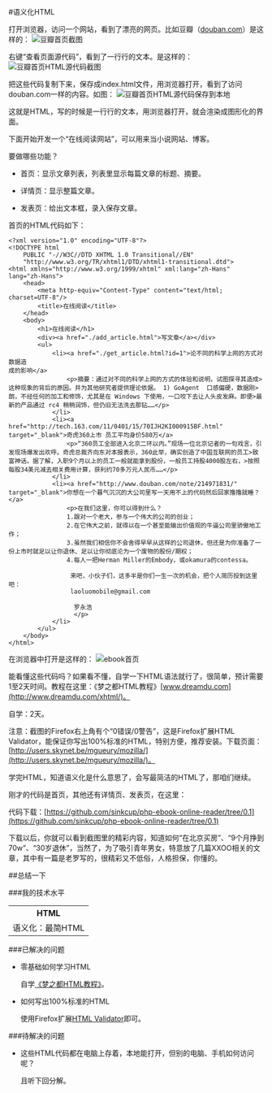 #语义化HTML

打开浏览器，访问一个网站，看到了漂亮的网页。比如豆瓣（[douban.com](http://douban.com)）是这样的：
![豆瓣首页截图](http://com-163-sinkcup-php-web-tutorial-create-online-reader.qiniudn.com/douban_homepage.png)

右键“查看页面源代码”，看到了一行行的文本。是这样的：
![豆瓣首页HTML源代码截图](http://com-163-sinkcup-php-web-tutorial-create-online-reader.qiniudn.com/douban_homepage_sourcecode.png)

把这些代码复制下来，保存成index.html文件，用浏览器打开，看到了访问douban.com一样的内容。如图：
![豆瓣首页HTML源代码保存到本地](http://com-163-sinkcup-php-web-tutorial-create-online-reader.qiniudn.com/douban_sourcecode_save_as_localfile.png)

这就是HTML，写的时候是一行行的文本，用浏览器打开，就会渲染成图形化的界面。

下面开始开发一个“在线阅读网站”，可以用来当小说网站、博客。

要做哪些功能？

* 首页：显示文章列表，列表里显示每篇文章的标题、摘要。

* 详情页：显示整篇文章。

* 发表页：给出文本框，录入保存文章。

首页的HTML代码如下：

    <?xml version="1.0" encoding="UTF-8"?>
    <!DOCTYPE html
        PUBLIC "-//W3C//DTD XHTML 1.0 Transitional//EN"
        "http://www.w3.org/TR/xhtml1/DTD/xhtml1-transitional.dtd">
    <html xmlns="http://www.w3.org/1999/xhtml" xml:lang="zh-Hans" lang="zh-Hans">
        <head>
            <meta http-equiv="Content-Type" content="text/html; charset=UTF-8"/>
            <title>在线阅读</title>
        </head>
        <body>
            <h1>在线阅读</h1>
            <div><a href="./add_article.html">写文章</a></div>
            <ul>
                <li><a href="./get_article.html?id=1">论不同的科学上网的方式对数据造
    成的影响</a>
                    <p>摘要：通过对不同的科学上网的方式的体验和说明，试图探寻其造成>这种现象的背后的原因。并为其他研究者提供理论依据。 1) GoAgent  口感偏硬，数据刚>朗，不经任何的加工和修饰，尤其是在 Windows 下使用，一口咬下去让人头皮发麻。即便>最新的产品通过 rc4 稍稍润饰，但仍旧无法洗去那钻……</p>
                </li>
                <li><a href="http://tech.163.com/11/0401/15/70IJH2KI000915BF.html" target="_blank">奇虎360上市 员工平均身价580万</a>
                    <p>“360员工全部进入北京二环以内。”现场一位北京记者的一句戏言，引发现场爆发出欢呼。奇虎总裁齐向东对本报表示，360此举，确实创造了中国互联网的员工>致富神话。据了解，入职9个月以上的员工一般就能拿到股份，一般员工持股4000股左右，>按照每股34美元减去相关费用计算，获利约70多万元人民币……</p>
                </li>
                <li><a href="http://www.douban.com/note/214971831/" target="_blank">你想在一个暮气沉沉的大公司里写一天用不上的代码然后回家撸撸就睡？</a>
                    <p>在我们这里，你可以得到什么？
                    1.跟对一个老大，参与一个伟大的公司的创业；
                    2.在它伟大之前，就得以在一个甚至能输出价值观的牛逼公司里骄傲地工
    作；
                    3.虽然我们相信你不会舍得早早从这样的公司退休，但还是为你准备了一
    份上市时就足以让你退休、足以让你彻底沦为一个废物的股份/期权；
                    4.每人一把Herman Miller的Embody，或okamura的contessa。

                     来吧，小伙子们，这多半是你们一生一次的机会，把个人简历投到这里吧：
                     laoluomobile@gmail.com

                      罗永浩
                      </p>
                </li>
            </ul>
        </body>
    </html>


在浏览器中打开是这样的：
![ebook首页](http://com-163-sinkcup-php-web-tutorial-create-online-reader.qiniudn.com/ebook_index.png)

能看懂这些代码吗？如果看不懂，自学一下HTML语法就行了，很简单，预计需要1至2天时间。教程在这里：《梦之都HTML教程》[www.dreamdu.com](http://www.dreamdu.com/xhtml/)。

自学：2天。

注意：截图的Firefox右上角有个“0错误/0警告”，这是Firefox扩展HTML Validator，能保证你写出100%标准的HTML，特别方便，推荐安装。下载页面：[http://users.skynet.be/mgueury/mozilla/](http://users.skynet.be/mgueury/mozilla/)。

学完HTML，知道语义化是什么意思了，会写最简洁的HTML了，那咱们继续。

刚才的代码是首页，其他还有详情页、发表页，在这里：

代码下载：[https://github.com/sinkcup/php-ebook-online-reader/tree/0.1](https://github.com/sinkcup/php-ebook-online-reader/tree/0.1)

下载以后，你就可以看到截图里的精彩内容，知道如何“在北京买房”、“9个月挣到70w”、“30岁退休”，当然了，为了吸引青年男女，特意放了几篇XXOO相关的文章，其中有一篇是老罗写的，很精彩又不低俗，人格担保，你懂的。

##总结一下

###我的技术水平

<table>
    <tr>
        <th>HTML</th>
    </tr>
    <tr>
        <td>语义化：最简HTML</td>
    </tr>
</table>

###已解决的问题

* 零基础如何学习HTML

    自学[《梦之都HTML教程》](http://www.dreamdu.com/xhtml/)。

* 如何写出100%标准的HTML

    使用Firefox扩展[HTML Validator](http://users.skynet.be/mgueury/mozilla/)即可。

###待解决的问题

* 这些HTML代码都在电脑上存着，本地能打开，但别的电脑、手机如何访问呢？

    且听下回分解。
